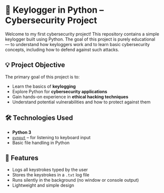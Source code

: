 # 🔐 Keylogger in Python – Cybersecurity Project

Welcome to my first cybersecurity project! This repository contains a simple keylogger built using Python. The goal of this project is purely educational — to understand how keyloggers work and to learn basic cybersecurity concepts, including how to defend against such attacks.

## 💡 Project Objective

The primary goal of this project is to:

- Learn the basics of **keylogging**
- Explore Python for **cybersecurity applications**
- Gain hands-on experience in **ethical hacking techniques**
- Understand potential vulnerabilities and how to protect against them

## 🛠️ Technologies Used

- **Python 3**
- [`pynput`](https://pypi.org/project/pynput/) – for listening to keyboard input
- Basic file handling in Python

## 📁 Features

- Logs all keystrokes typed by the user
- Stores the keystrokes in a `.txt` log file
- Runs silently in the background (no window or console output)
- Lightweight and simple design
